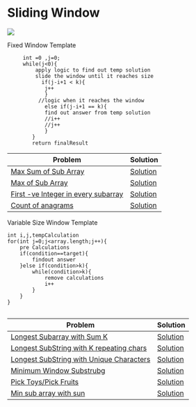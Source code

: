 # Sliding Window

<img src="https://miro.medium.com/max/1400/1*HN084lMD15SWjH6epVeSAg.gif"></img>

Fixed Window Template

``` 
     int =0 ,j=0;
     while(j<0){
         apply logic to find out temp solution
         slide the window until it reaches size
           if(j-i+1 < k){
            j++
            }
          //logic when it reaches the window
            else if(j-i+1 == k){
            find out answer from temp solution
            //i++
            //j++
            }
        }    
        return finalResult
```
|Problem|Solution|
--------|--------
|[Max Sum of Sub Array](https://www.geeksforgeeks.org/find-maximum-minimum-sum-subarray-size-k)| [Solution](https://github.com/ravindra-gadiparthi/algorithm/blob/main/src/org/algo/slidingwindow/fixed/basic/EfficientSolution.java)
|[Max of Sub Array](https://www.geeksforgeeks.org/sliding-window-maximum-maximum-of-all-subarrays-of-size-k-using-stack-in-on-time)| [Solution](https://github.com/ravindra-gadiparthi/algorithm/blob/main/src/org/algo/slidingwindow/fixed/patterns/MaxElementInSubArray.java)
|[First -ve Integer in every subarray](https://www.geeksforgeeks.org/first-negative-integer-every-window-size-k/)|[Solution](https://github.com/ravindra-gadiparthi/algorithm/blob/main/src/org/algo/slidingwindow/fixed/patterns/FirstNegativeNumberInWindow.java)
|[Count of anagrams](https://www.geeksforgeeks.org/count-occurrences-of-anagrams/)|[Solution](https://github.com/ravindra-gadiparthi/algorithm/blob/main/src/org/algo/slidingwindow/fixed/patterns/CountAnagramOccurrences.java)

Variable Size Window Template

```
int i,j,tempCalculation
for(int j=0;j<array.length;j++){
    pre Calculations
    if(condition==target){
        findout answer
    }else if(condition>k){
        while(condition>k){
            remove calculations
            i++
        }
    }
}


```
|Problem|Solution|
--------|--------
|[Longest Subarray with Sum K](https://www.geeksforgeeks.org/longest-sub-array-sum-k/)| [Solution](https://github.com/ravindra-gadiparthi/algorithm/blob/main/src/org/algo/dp/slidingwindow/variable/basic/LongestSubArrayWithSum.java)
|[Longest SubString with K repeating chars](https://www.geeksforgeeks.org/find-the-longest-substring-with-k-unique-characters-in-a-given-string/)| [Solution](https://github.com/ravindra-gadiparthi/algorithm/blob/main/src/org/algo/dp/slidingwindow/variable/pattern/LongestSubStringWithKUniqueChar.java)
|[Longest SubString with Unique Characters](https://leetcode.com/problems/longest-substring-without-repeating-characters/)| [Solution](https://github.com/ravindra-gadiparthi/algorithm/blob/main/src/org/algo/dp/slidingwindow/variable/pattern/LongestSubStringWithKUniqueChar.java)
|[Minimum Window Substrubg](https://leetcode.com/problems/minimum-window-substring/)|[Solution](https://github.com/ravindra-gadiparthi/algorithm/blob/main/src/org/algo/dp/slidingwindow/variable/pattern/MinWindowSubString.java)|
|[Pick Toys/Pick Fruits](https://leetcode.com/problems/fruit-into-baskets/)|[Solution](https://github.com/ravindra-gadiparthi/algorithm/blob/main/src/org/algo/dp/slidingwindow/variable/pattern/PickMaxFruits.java)|
|[Min sub array with sun](https://leetcode.com/problems/minimum-size-subarray-sum/)|[Solution](https://github.com/ravindra-gadiparthi/algorithm/blob/main/src/org/algo/dp/slidingwindow/variable/pattern/MinSizeSumSubArray.java)|